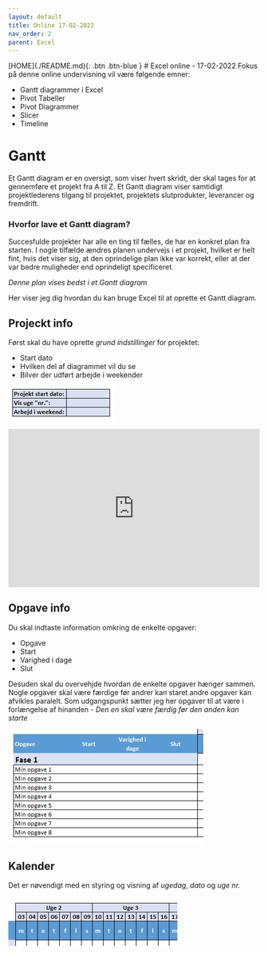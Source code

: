 ```yaml
---
layout: default
title: Online 17-02-2022
nav_order: 2
parent: Excel
---
```

<span class="fs-1">
[HOME](./README.md){: .btn .btn-blue }
</span>
# Excel online - 17-02-2022
Fokus på denne online undervisning vil være følgende emner:

- Gantt diagrammer i Excel
- Pivot Tabeller
- Pivot Diagrammer
- Slicer
- Timeline

# Gantt
Et Gantt diagram er en oversigt, som viser hvert skridt, der skal tages for at gennemføre et projekt fra A til Z. 
Et Gantt diagram viser samtidigt projektlederens tilgang til projektet, projektets slutprodukter, leverancer og fremdrift.

### Hvorfor lave et Gantt diagram?
Succesfulde projekter har alle en ting til fælles, de har en konkret plan fra starten. I nogle tilfælde ændres planen undervejs i et projekt, hvilket er helt fint, hvis det viser sig, at den oprindelige plan ikke var korrekt, eller at der var bedre muligheder end oprindeligt specificeret.

*Denne plan vises bedst i et Gantt diagram*

Her viser jeg dig hvordan du kan bruge Excel til at oprette et Gantt diagram.


## Projeckt info
Først skal du have oprette *grund indstillinger* for projektet:

- Start dato
- Hvilken del af diagrammet vil du se
- Bilver der udført arbejde i weekender

![](./image/projekt_info.jpg)

<div style="position: relative; padding-bottom: 62.799263351749545%; height: 0;"><iframe src="https://www.loom.com/embed/905c08006a31473fa575d3da39ea1eca" frameborder="0" webkitallowfullscreen mozallowfullscreen allowfullscreen style="position: absolute; top: 0; left: 0; width: 100%; height: 100%;"></iframe></div>

## Opgave info
Du skal indtaste information omkring de enkelte opgaver:

- Opgave
- Start
- Varighed i dage
- Slut

Desuden skal du overvehjde hvordan de enkelte opgaver hænger sammen. Nogle opgaver skal være færdige før andrer kan staret andre opgaver kan afvikles paralelt. Som udgangspunkt sætter jeg her opgaver til at være i forlængelse af hinanden - *Den en skal være færdig før den anden kan starte*

![](./image/opgave_info.jpg)

## Kalender
Det er nøvendigt med en styring og visning af *ugedag*, *dato* og *uge nr.*

![](./image/kalender_info.jpg)



